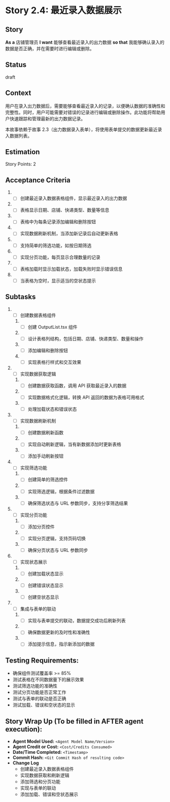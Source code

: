 # Story 2.4: 最近录入数据展示

## Story

**As a** 店铺管理员
**I want** 能够查看最近录入的出力数据
**so that** 我能够确认录入的数据是否正确，并在需要时进行编辑或删除。

## Status

draft

## Context

用户在录入出力数据后，需要能够查看最近录入的记录，以便确认数据的准确性和完整性。同时，用户可能需要对错误的记录进行编辑或删除操作。此功能将帮助用户快速跟踪和管理最新的出力数据记录。

本故事依赖于故事 2.3（出力数据录入表单），将使用表单提交的数据更新最近录入数据列表。

## Estimation

Story Points: 2

## Acceptance Criteria

1. - [ ] 创建最近录入数据表格组件，显示最近录入的出力数据
2. - [ ] 表格显示日期、店铺、快递类型、数量等信息
3. - [ ] 表格中为每条记录添加编辑和删除按钮
4. - [ ] 实现数据刷新机制，当添加新记录后自动更新表格
5. - [ ] 支持简单的筛选功能，如按日期筛选
6. - [ ] 实现分页功能，每页显示合理数量的记录
7. - [ ] 表格加载时显示加载状态，加载失败时显示错误信息
8. - [ ] 当表格为空时，显示适当的空状态提示

## Subtasks

1. - [ ] 创建数据表格组件
   1. - [ ] 创建 OutputList.tsx 组件
   2. - [ ] 设计表格列结构，包括日期、店铺、快递类型、数量和操作
   3. - [ ] 添加编辑和删除按钮
   4. - [ ] 实现表格行样式和交互效果
2. - [ ] 实现数据获取逻辑
   1. - [ ] 创建数据获取函数，调用 API 获取最近录入的数据
   2. - [ ] 实现数据格式化逻辑，转换 API 返回的数据为表格可用格式
   3. - [ ] 处理加载状态和错误状态
3. - [ ] 实现数据刷新机制
   1. - [ ] 创建数据刷新函数
   2. - [ ] 实现自动刷新逻辑，当有新数据添加时更新表格
   3. - [ ] 添加手动刷新按钮
4. - [ ] 实现筛选功能
   1. - [ ] 创建简单的筛选控件
   2. - [ ] 实现筛选逻辑，根据条件过滤数据
   3. - [ ] 确保筛选状态与 URL 参数同步，支持分享筛选结果
5. - [ ] 实现分页功能
   1. - [ ] 添加分页控件
   2. - [ ] 实现分页逻辑，支持页码切换
   3. - [ ] 确保分页状态与 URL 参数同步
6. - [ ] 实现状态展示
   1. - [ ] 创建加载状态显示
   2. - [ ] 创建错误状态显示
   3. - [ ] 创建空状态显示
7. - [ ] 集成与表单的联动
   1. - [ ] 实现与表单提交的联动，数据提交成功后刷新列表
   2. - [ ] 确保数据更新的及时性和准确性
   3. - [ ] 添加提示信息，指示新添加的数据

## Testing Requirements:

- 确保组件测试覆盖率 >= 85%
- 测试表格在不同数据量下的展示效果
- 测试筛选功能的准确性
- 测试分页功能是否正常工作
- 测试与表单的联动是否正确
- 测试加载、错误和空状态的显示

## Story Wrap Up (To be filled in AFTER agent execution):

- **Agent Model Used:** `<Agent Model Name/Version>`
- **Agent Credit or Cost:** `<Cost/Credits Consumed>`
- **Date/Time Completed:** `<Timestamp>`
- **Commit Hash:** `<Git Commit Hash of resulting code>`
- **Change Log**
  - 创建最近录入数据表格组件
  - 实现数据获取和刷新逻辑
  - 添加筛选和分页功能
  - 实现与表单的联动
  - 添加加载、错误和空状态展示
